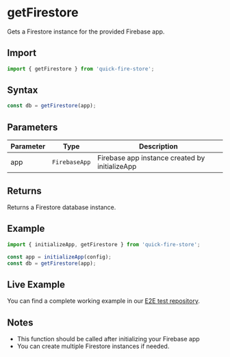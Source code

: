 # getFirestore

Gets a Firestore instance for the provided Firebase app.

## Import

```typescript
import { getFirestore } from 'quick-fire-store';
```

## Syntax

```typescript
const db = getFirestore(app);
```

## Parameters

| Parameter | Type          | Description                                    |
| --------- | ------------- | ---------------------------------------------- |
| app       | `FirebaseApp` | Firebase app instance created by initializeApp |

## Returns

Returns a Firestore database instance.

## Example

```typescript
import { initializeApp, getFirestore } from 'quick-fire-store';

const app = initializeApp(config);
const db = getFirestore(app);
```

## Live Example

You can find a complete working example in our [E2E test repository](https://github.com/YOUR_USERNAME/e2e-nextjs/blob/main/app/store-functions/page.tsx).

## Notes

- This function should be called after initializing your Firebase app
- You can create multiple Firestore instances if needed.
